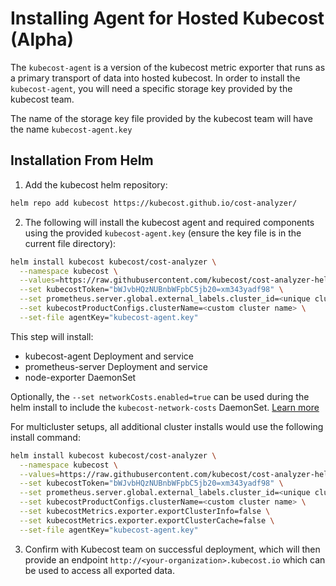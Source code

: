 Installing Agent for Hosted Kubecost (Alpha)
======

The `kubecost-agent` is a version of the kubecost metric exporter that runs as a primary transport of data into hosted kubecost. In order to install the `kubecost-agent`, you will need a specific storage key provided by the kubecost team.

The name of the storage key file provided by the kubecost team will have the name `kubecost-agent.key`

## Installation From Helm
1. Add the kubecost helm repository: 
```bash
helm repo add kubecost https://kubecost.github.io/cost-analyzer/
```

2. The following will install the kubecost agent and required components using the provided `kubecost-agent.key` (ensure the key file is in the current file directory):
```bash
helm install kubecost kubecost/cost-analyzer \
  --namespace kubecost \
  --values=https://raw.githubusercontent.com/kubecost/cost-analyzer-helm-chart/develop/cost-analyzer/values-agent.yaml \
  --set kubecostToken="bWJvbHQzNUBnbWFpbC5jb20=xm343yadf98" \
  --set prometheus.server.global.external_labels.cluster_id=<unique cluster identifier> \
  --set kubecostProductConfigs.clusterName=<custom cluster name> \
  --set-file agentKey="kubecost-agent.key"
```
This step will install:
* kubecost-agent Deployment and service
* prometheus-server Deployment and service 
* node-exporter DaemonSet

Optionally, the `--set networkCosts.enabled=true` can be used during the helm install to include the `kubecost-network-costs` DaemonSet. [Learn more](https://docs.kubecost.com/network-allocation.html)

For multicluster setups, all additional cluster installs would use the following install command:
```bash
helm install kubecost kubecost/cost-analyzer \
  --namespace kubecost \
  --values=https://raw.githubusercontent.com/kubecost/cost-analyzer-helm-chart/develop/cost-analyzer/values-agent.yaml \
  --set kubecostToken="bWJvbHQzNUBnbWFpbC5jb20=xm343yadf98" \
  --set prometheus.server.global.external_labels.cluster_id=<unique cluster identifier> \
  --set kubecostProductConfigs.clusterName=<custom cluster name> \
  --set kubecostMetrics.exporter.exportClusterInfo=false \
  --set kubecostMetrics.exporter.exportClusterCache=false \
  --set-file agentKey="kubecost-agent.key"
```

3. Confirm with Kubecost team on successful deployment, which will then provide an endpoint `http://<your-organization>.kubecost.io` which can be used to access all exported data. 

<!--- {"article":"4425132038167","section":"1500002777682","permissiongroup":"1500001277122"} --->